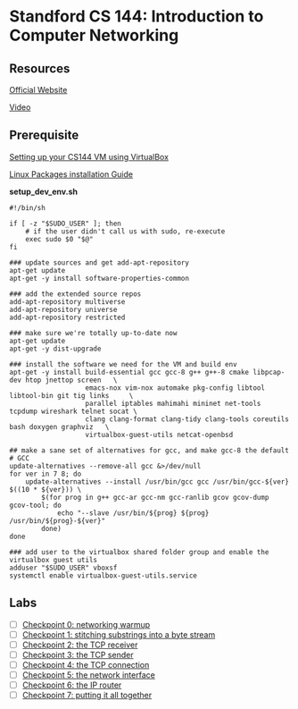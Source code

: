 # Standford CS 144: Introduction to Computer Networking

## Resources

[Official Website](https://cs144.github.io/)

[Video](https://www.youtube.com/playlist?list=PL6RdenZrxrw9inR-IJv-erlOKRHjymxMN)

## Prerequisite

[Setting up your CS144 VM using VirtualBox](https://stanford.edu/class/cs144/vm_howto/vm-howto-iso.html)

[Linux Packages installation Guide](https://stanford.edu/class/cs144/vm_howto/vm-howto-byo.html)

**setup_dev_env.sh**

```shell
#!/bin/sh

if [ -z "$SUDO_USER" ]; then
    # if the user didn't call us with sudo, re-execute
    exec sudo $0 "$@"
fi

### update sources and get add-apt-repository
apt-get update
apt-get -y install software-properties-common

### add the extended source repos
add-apt-repository multiverse
add-apt-repository universe
add-apt-repository restricted

### make sure we're totally up-to-date now
apt-get update
apt-get -y dist-upgrade

### install the software we need for the VM and build env
apt-get -y install build-essential gcc gcc-8 g++ g++-8 cmake libpcap-dev htop jnettop screen   \
                   emacs-nox vim-nox automake pkg-config libtool libtool-bin git tig links     \
                   parallel iptables mahimahi mininet net-tools tcpdump wireshark telnet socat \
                   clang clang-format clang-tidy clang-tools coreutils bash doxygen graphviz   \
                   virtualbox-guest-utils netcat-openbsd

## make a sane set of alternatives for gcc, and make gcc-8 the default
# GCC
update-alternatives --remove-all gcc &>/dev/null
for ver in 7 8; do
    update-alternatives --install /usr/bin/gcc gcc /usr/bin/gcc-${ver} $((10 * ${ver})) \
        $(for prog in g++ gcc-ar gcc-nm gcc-ranlib gcov gcov-dump gcov-tool; do
            echo "--slave /usr/bin/${prog} ${prog} /usr/bin/${prog}-${ver}"
        done)
done

### add user to the virtualbox shared folder group and enable the virtualbox guest utils
adduser "$SUDO_USER" vboxsf
systemctl enable virtualbox-guest-utils.service
```

## Labs

- [ ] [Checkpoint 0: networking warmup](https://cs144.github.io/assignments/lab0.pdf)
- [ ] [Checkpoint 1: stitching substrings into a byte stream](https://cs144.github.io/assignments/lab1.pdf)
- [ ] [Checkpoint 2: the TCP receiver](https://cs144.github.io/assignments/lab2.pdf)
- [ ] [Checkpoint 3: the TCP sender](https://cs144.github.io/assignments/lab3.pdf)
- [ ] [Checkpoint 4: the TCP connection](https://cs144.github.io/assignments/lab4.pdf)
- [ ] [Checkpoint 5: the network interface](https://cs144.github.io/assignments/lab5.pdf)
- [ ] [Checkpoint 6: the IP router](https://cs144.github.io/assignments/lab6.pdf)
- [ ] [Checkpoint 7: putting it all together](https://cs144.github.io/assignments/lab7.pdf)  
